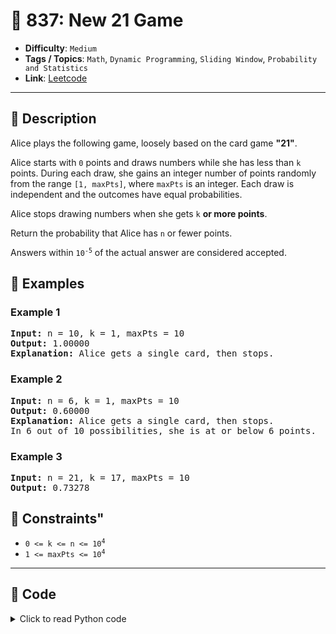 # 🧩 837: New 21 Game

- **Difficulty**: `Medium`
- **Tags / Topics**: `Math`, `Dynamic Programming`, `Sliding Window`, `Probability and Statistics`
- **Link**: [Leetcode](https://leetcode.com/problems/new-21-game/)

---

## 📜 Description

<p>Alice plays the following game, loosely based on the card game <strong>&quot;21&quot;</strong>.</p>

<p>Alice starts with <code>0</code> points and draws numbers while she has less than <code>k</code> points. During each draw, she gains an integer number of points randomly from the range <code>[1, maxPts]</code>, where <code>maxPts</code> is an integer. Each draw is independent and the outcomes have equal probabilities.</p>

<p>Alice stops drawing numbers when she gets <code>k</code> <strong>or more points</strong>.</p>

<p>Return the probability that Alice has <code>n</code> or fewer points.</p>

<p>Answers within <code>10<sup>-5</sup></code> of the actual answer are considered accepted.</p>




## 🧪 Examples

### Example 1
<pre>
<strong>Input:</strong> n = 10, k = 1, maxPts = 10
<strong>Output:</strong> 1.00000
<strong>Explanation:</strong> Alice gets a single card, then stops.
</pre>


### Example 2
<pre>
<strong>Input:</strong> n = 6, k = 1, maxPts = 10
<strong>Output:</strong> 0.60000
<strong>Explanation:</strong> Alice gets a single card, then stops.
In 6 out of 10 possibilities, she is at or below 6 points.
</pre>


### Example 3
<pre>
<strong>Input:</strong> n = 21, k = 17, maxPts = 10
<strong>Output:</strong> 0.73278
</pre>




## 📌 Constraints"
<ul>
	<li><code>0 &lt;= k &lt;= n &lt;= 10<sup>4</sup></code></li>
	<li><code>1 &lt;= maxPts &lt;= 10<sup>4</sup></code></li>
</ul>



---
<!--- code section starts -->
## 🧠 Code



<details>
<summary>Click to read Python code</summary>

```python
class Solution:
    def new21Game(self, n: int, k: int, maxPts: int) -> float:
        # https://www.youtube.com/watch?v=zKi4LzjK27k
        if k == 0:
            return 1.0
        windowSum = 0
        for i in range(k, k + maxPts):
            windowSum += 1 if i <= n else 0

        dp = {}
        for i in range(k - 1, -1, -1):
            dp[i] = windowSum / maxPts
            dec = 0
            if i + maxPts <= n:
                dec = dp.get(i + maxPts, 1)
            windowSum += dp[i] - dec
        return dp[0]

```

</details>
    

<!--- code section ends -->
